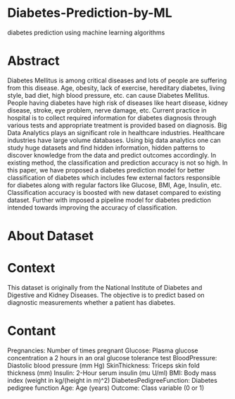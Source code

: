 # Diabetes-Prediction-by-ML
diabetes prediction using machine learning algorithms
# Abstract
Diabetes Mellitus is among critical diseases and lots of people are suffering from this disease. Age, obesity, lack of exercise, hereditary diabetes, living style, bad diet, high blood pressure, etc. can cause Diabetes Mellitus. People having diabetes have high risk of diseases like heart disease, kidney disease, stroke, eye problem, nerve damage, etc. Current practice in hospital is to collect required information for diabetes diagnosis through various tests and appropriate treatment is provided based on diagnosis. Big Data Analytics plays an significant role in healthcare industries. Healthcare industries have large volume databases. Using big data analytics one can study huge datasets and find hidden information, hidden patterns to discover knowledge from the data and predict outcomes accordingly. In existing method, the classification and prediction accuracy is not so high. In this paper, we have proposed a diabetes prediction model for better classification of diabetes which includes few external factors responsible for diabetes along with regular factors like Glucose, BMI, Age, Insulin, etc. Classification accuracy is boosted with new dataset compared to existing dataset. Further with imposed a pipeline model for diabetes prediction intended towards improving the accuracy of classification.

# About Dataset

# Context
This dataset is originally from the National Institute of Diabetes and Digestive and Kidney Diseases. The objective is to predict based on diagnostic measurements whether a patient has diabetes.

# Contant
Pregnancies: Number of times pregnant
Glucose: Plasma glucose concentration a 2 hours in an oral glucose tolerance test
BloodPressure: Diastolic blood pressure (mm Hg)
SkinThickness: Triceps skin fold thickness (mm)
Insulin: 2-Hour serum insulin (mu U/ml)
BMI: Body mass index (weight in kg/(height in m)^2)
DiabetesPedigreeFunction: Diabetes pedigree function
Age: Age (years)
Outcome: Class variable (0 or 1)
